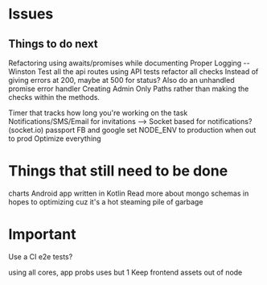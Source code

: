 # Issues



## Things to do next
Refactoring using awaits/promises while documenting
Proper Logging -- Winston 
Test all the api routes using API tests
refactor all checks
Instead of giving errors at 200, maybe at 500 for status? Also do an unhandled promise error handler
Creating Admin Only Paths rather than making the checks within the methods. 


Timer that tracks how long you're working on the task 
Notifications/SMS/Email for invitations --> Socket based for notifications? (socket.io)
passport FB and google
set NODE_ENV to production when out to prod
Optimize everything


# Things that still need to be done
charts
Android app written in Kotlin
Read more about mongo schemas in hopes to optimizing cuz it's a hot steaming pile of garbage

# Important 
Use a CI
e2e tests? 

using all cores, app probs uses but 1
Keep frontend assets out of node







